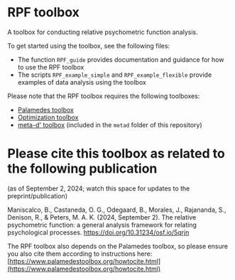 # RPF toolbox

A toolbox for conducting relative psychometric function analysis.

To get started using the toolbox, see the following files:

- The function `RPF_guide` provides documentation and guidance for how to use the RPF toolbox
- The scripts `RPF_example_simple` and `RPF_example_flexible` provide examples of data analysis using the toolbox

Please note that the RPF toolbox requires the following toolboxes:

- [Palamedes toolbox](https://www.palamedestoolbox.org/)
- [Optimization toolbox](https://www.mathworks.com/products/optimization.html)
- [meta-d' toolbox](https://www.columbia.edu/~bsm2105/type2sdt/) (included in the `metad` folder of this repository)

# Please cite this toolbox as related to the following publication
(as of September 2, 2024; watch this space for updates to the preprint/publication)

Maniscalco, B., Castaneda, O. G., Odegaard, B., Morales, J., Rajananda, S., Denison, R., & Peters, M. A. K. (2024, September 2). The relative psychometric function: a general analysis framework for relating psychological processes. https://doi.org/10.31234/osf.io/5qrjn

The RPF toolbox also depends on the Palamedes toolbox, so please ensure you also cite them according to instructions here: [https://www.palamedestoolbox.org/howtocite.html](https://www.palamedestoolbox.org/howtocite.html)
